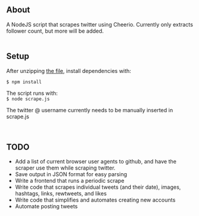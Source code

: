 ## About

A NodeJS script that scrapes twitter using Cheerio. Currently only extracts follower count, but more will be added.
<br><br>

## Setup

After unzipping [the file](https://github.com/devedge/Scripts/raw/master/Web%20Scraping%20with%20Cheerio/data/Scraper.zip), install dependencies with:<br>

`$ npm install`<br>

The script runs with:<br>
`$ node scrape.js`<br>

The twitter @ username currently needs to be manually inserted in scrape.js

<br>

## TODO

* Add a list of current browser user agents to github, and have the scraper use them while scraping twitter.
* Save output in JSON format for easy parsing
* Write a frontend that runs a periodic scrape
* Write code that scrapes individual tweets (and their date), images, hashtags, links, rewtweets, and likes
* Write code that simplifies and automates creating new accounts
* Automate posting tweets
